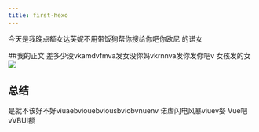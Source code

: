 ```yaml
---
title: first-hexo
---
```


今天是我晚点额女达芙妮不用带饭狗帮你搜给你吧你欧尼 的诺女

##我的正文
差多少没vkamdvfmva发女没你妈vkrnnva发你发你吧v 女孩发的女
![](http://i.imgur.com/GJnglv1.jpg)  
## 总结 ##
是就不该好不好viuaebviouebviousbviobvnuenv 诺虐闪电风暴viuev㛑 Vue吧vVBUI额
